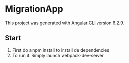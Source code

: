# MigrationApp

This project was generated with [Angular CLI](https://github.com/angular/angular-cli) version 6.2.9.

## Start

1. First do a npm install to install de dependencies
2. To run it. Simply launch webpack-dev-server

